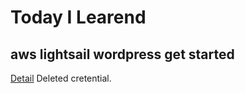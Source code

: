 # Today I Learend

## aws lightsail wordpress get started

[Detail](https://www.notion.so/how-to-getstarted-aws-lightsail-wordpress-b58f4c743b994e63a42ba7e6761a8568)
Deleted cretential.


